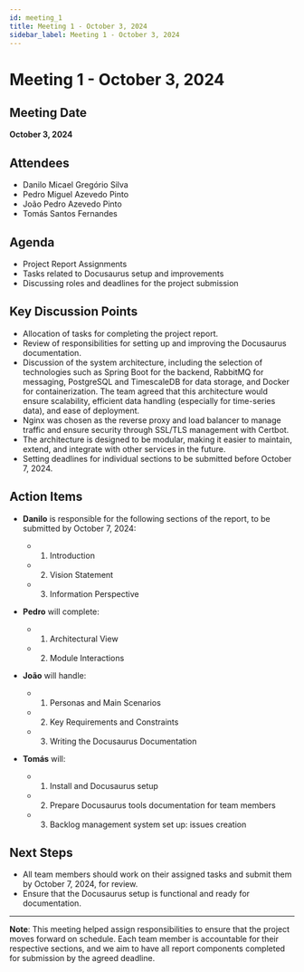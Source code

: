 ```yaml
---
id: meeting_1
title: Meeting 1 - October 3, 2024
sidebar_label: Meeting 1 - October 3, 2024
---
```


# Meeting 1 - October 3, 2024

## Meeting Date
**October 3, 2024**

## Attendees
- Danilo Micael Gregório Silva
- Pedro Miguel Azevedo Pinto
- João Pedro Azevedo Pinto
- Tomás Santos Fernandes

## Agenda
- Project Report Assignments
- Tasks related to Docusaurus setup and improvements
- Discussing roles and deadlines for the project submission

## Key Discussion Points
- Allocation of tasks for completing the project report.
- Review of responsibilities for setting up and improving the Docusaurus documentation.
- Discussion of the system architecture, including the selection of technologies such as Spring Boot for the backend, RabbitMQ for messaging, PostgreSQL and TimescaleDB for data storage, and Docker for containerization. The team agreed that this architecture would ensure scalability, efficient data handling (especially for time-series data), and ease of deployment. 
- Nginx was chosen as the reverse proxy and load balancer to manage traffic and ensure security through SSL/TLS management with Certbot. 
- The architecture is designed to be modular, making it easier to maintain, extend, and integrate with other services in the future.
- Setting deadlines for individual sections to be submitted before October 7, 2024.


## Action Items
- **Danilo** is responsible for the following sections of the report, to be submitted by October 7, 2024:
  - 1) Introduction
  - 2) Vision Statement
  - 3) Information Perspective

- **Pedro** will complete:
  - 1) Architectural View
  - 2) Module Interactions

- **João** will handle:
  - 1) Personas and Main Scenarios
  - 2) Key Requirements and Constraints
  - 3) Writing the Docusaurus Documentation

- **Tomás** will:
  - 1) Install and Docusaurus setup
  - 2) Prepare Docusaurus tools documentation for team members
  - 3) Backlog management system set up: issues creation

## Next Steps
- All team members should work on their assigned tasks and submit them by October 7, 2024, for review.
- Ensure that the Docusaurus setup is functional and ready for documentation.

---

**Note**: This meeting helped assign responsibilities to ensure that the project moves forward on schedule. Each team member is accountable for their respective sections, and we aim to have all report components completed for submission by the agreed deadline.

